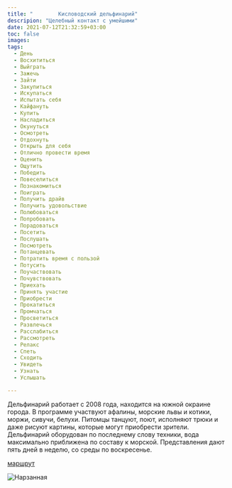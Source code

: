 ```yaml
---
title: "		Кисловодский дельфинарий"
descripion: "Целебный контакт с умейшими"
date: 2021-07-12T21:32:59+03:00
toc: false
images:
tags:
  - День
  - Восхититься
  - Выйграть
  - Зажечь
  - Зайти
  - Закупиться
  - Искупаться
  - Испытать себя
  - Кайфануть
  - Купить
  - Насладиться
  - Окунуться
  - Осмотреть
  - Отдохнуть
  - Открыть для себя
  - Отлично провести время
  - Оценить
  - Ощутить
  - Победить
  - Повеселиться
  - Познакомиться
  - Поиграть
  - Получить драйв
  - Получить удовольствие
  - Полюбоваться
  - Попробовать
  - Порадоваться
  - Посетить
  - Послушать 
  - Посмотреть
  - Потанцевать
  - Потратить время с пользой
  - Потусить
  - Поучаствовать
  - Почувствовать
  - Приехать
  - Принять участие
  - Приобрести
  - Прокатиться
  - Промчаться
  - Просветиться
  - Развлечься
  - Расслабиться
  - Рассмотреть
  - Релакс
  - Спеть
  - Сходить
  - Увидеть
  - Узнать
  - Услышать  

---
```

Дельфинарий работает с 2008 года, находится на южной окраине города. В программе участвуют афалины, морские львы и котики, моржи, сивучи, белухи. Питомцы танцуют, поют, исполняют трюки и даже рисуют картины, которые могут приобрести зрители. Дельфинарий оборудован по последнему слову техники, вода максимально приближена по составу к морской. Представления дают пять дней в неделю, со среды по воскресенье.


[маршрут](https://goo.gl/maps/Rk9SLERHjjoVCwre6)

![Нарзанная](/img/kislovodskiy-delfinariy-700x466.jpg)

